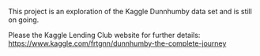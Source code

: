 This project is an exploration of the Kaggle Dunnhumby data set and is still on going.

Please the Kaggle Lending Club website for further details: https://www.kaggle.com/frtgnn/dunnhumby-the-complete-journey